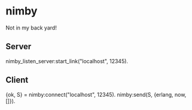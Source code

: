 # nimby
Not in my back yard!

## Server
nimby_listen_server:start_link("localhost", 12345).

## Client
{ok, S} = nimby:connect("localhost", 12345).
nimby:send(S, {erlang, now, []}).  
